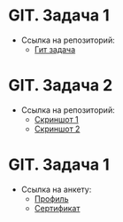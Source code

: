 # GIT. Задача 1
- Ссылка на репозиторий:
  - [Гит задача](https://github.com/Novoselov-Igor/QDigital_Task1.git)
# GIT. Задача 2
- Ссылка на репозиторий:
  - [Скриншот 1](https://raw.githubusercontent.com/Novoselov-Igor/QDigital_Practice/Task-2/img2.png)
  - [Скриншот 2](https://raw.githubusercontent.com/Novoselov-Igor/QDigital_Practice/Task-2/image.png)
# GIT. Задача 1
- Ссылка на анкету:
  - [Профиль](https://www.sololearn.com/ru/profile/30815359)
  - [Сертификат](https://www.sololearn.com/certificates/CC-ORNZQLEK)
